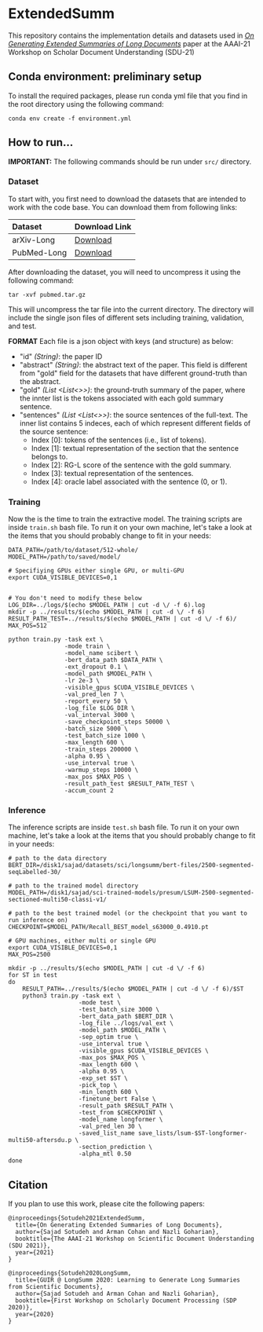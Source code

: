 # ExtendedSumm
This repository contains the implementation details and datasets used in _[On Generating Extended Summaries of Long Documents](http://ir.cs.georgetown.eud)_ paper at the AAAI-21 Workshop on Scholar Document Understanding (SDU-21)



## Conda environment: preliminary setup

To install the required packages, please run conda yml file that you find in the root directory using the following command:

```
conda env create -f environment.yml
```

## How to run...

**IMPORTANT:** The following commands should be run under `src/` directory.

### Dataset

To start with, you first need to download the datasets that are intended to work with the code base. You can download them from following links: 

| Dataset  | Download Link |
| :-------- | :-------- |
| arXiv-Long  | [Download](https://drive.google.com/file/d/1p1lb-Urcpds1Bo9piEYwi1DKS9aXxtIv/view?usp=sharing)  |
| PubMed-Long  | [Download]() |

After downloading the dataset, you will need to uncompress it using the following command:

```
tar -xvf pubmed.tar.gz 
```
This will uncompress the tar file into the current directory. The directory will include the single json files of different sets including training, validation, and test. 

**FORMAT** Each file is a json object with keys (and structure) as below:


- "id" _(String)_:  the paper ID
- "abstract" _(String)_: the abstract text of the paper. This field is different from "gold" field for the datasets that have different ground-truth than the abstract. 
- "gold"  _(List <List<>>)_: the ground-truth summary of the paper, where the innter list is the tokens associated with each gold summary sentence.
- "sentences" _(List <List<>>)_: the source sentences of the full-text. The inner list contains 5 indeces, each of which represent different fields of the source sentence:
    * Index [0]: tokens of the sentences (i.e., list of tokens).
    * Index [1]: textual representation of the section that the sentence belongs to. 
    * Index [2]: RG-L score of the sentence with the gold summary.
    * Index [3]: textual representation of the sentences.
    * Index [4]: oracle label associated with the sentence (0, or 1). 




### Training 
Now the is the time to train the extractive model. The training scripts are inside `train.sh` bash file. To run it on your own machine, let's take a look at the items that you should probably change to fit in your needs:

```
DATA_PATH=/path/to/dataset/512-whole/
MODEL_PATH=/path/to/saved/model/

# Specifiying GPUs either single GPU, or multi-GPU
export CUDA_VISIBLE_DEVICES=0,1


# You don't need to modify these below 
LOG_DIR=../logs/$(echo $MODEL_PATH | cut -d \/ -f 6).log
mkdir -p ../results/$(echo $MODEL_PATH | cut -d \/ -f 6)
RESULT_PATH_TEST=../results/$(echo $MODEL_PATH | cut -d \/ -f 6)/
MAX_POS=512

python train.py -task ext \
                -mode train \
                -model_name scibert \
                -bert_data_path $DATA_PATH \
                -ext_dropout 0.1 \
                -model_path $MODEL_PATH \
                -lr 2e-3 \
                -visible_gpus $CUDA_VISIBLE_DEVICES \
                -val_pred_len 7 \
                -report_every 50 \
                -log_file $LOG_DIR \
                -val_interval 3000 \
                -save_checkpoint_steps 50000 \
                -batch_size 5000 \
                -test_batch_size 1000 \
                -max_length 600 \
                -train_steps 200000 \
                -alpha 0.95 \
                -use_interval true \
                -warmup_steps 10000 \
                -max_pos $MAX_POS \
                -result_path_test $RESULT_PATH_TEST \
                -accum_count 2
 ```

### Inference 
The inference scripts are inside `test.sh` bash file. To run it on your own machine, let's take a look at the items that you should probably change to fit in your needs:

```
# path to the data directory
BERT_DIR=/disk1/sajad/datasets/sci/longsumm/bert-files/2500-segmented-seqLabelled-30/

# path to the trained model directory
MODEL_PATH=/disk1/sajad/sci-trained-models/presum/LSUM-2500-segmented-sectioned-multi50-classi-v1/

# path to the best trained model (or the checkpoint that you want to run inference on)
CHECKPOINT=$MODEL_PATH/Recall_BEST_model_s63000_0.4910.pt

# GPU machines, either multi or single GPU
export CUDA_VISIBLE_DEVICES=0,1
MAX_POS=2500

mkdir -p ../results/$(echo $MODEL_PATH | cut -d \/ -f 6)
for ST in test
do
    RESULT_PATH=../results/$(echo $MODEL_PATH | cut -d \/ -f 6)/$ST
    python3 train.py -task ext \
                    -mode test \
                    -test_batch_size 3000 \
                    -bert_data_path $BERT_DIR \
                    -log_file ../logs/val_ext \
                    -model_path $MODEL_PATH \
                    -sep_optim true \
                    -use_interval true \
                    -visible_gpus $CUDA_VISIBLE_DEVICES \
                    -max_pos $MAX_POS \
                    -max_length 600 \
                    -alpha 0.95 \
                    -exp_set $ST \
                    -pick_top \
                    -min_length 600 \
                    -finetune_bert False \
                    -result_path $RESULT_PATH \
                    -test_from $CHECKPOINT \
                    -model_name longformer \
                    -val_pred_len 30 \
                    -saved_list_name save_lists/lsum-$ST-longformer-multi50-aftersdu.p \
                    -section_prediction \
                    -alpha_mtl 0.50
done
 ```

## Citation

If you plan to use this work, please cite the following papers:

````
@inproceedings{Sotudeh2021ExtendedSumm,
  title={On Generating Extended Summaries of Long Documents},
  author={Sajad Sotudeh and Arman Cohan and Nazli Goharian},
  booktitle={The AAAI-21 Workshop on Scientific Document Understanding (SDU 2021)},
  year={2021}
}
````

````
@inproceedings{Sotudeh2020LongSumm,
  title={GUIR @ LongSumm 2020: Learning to Generate Long Summaries from Scientific Documents},
  author={Sajad Sotudeh and Arman Cohan and Nazli Goharian},
  booktitle={First Workshop on Scholarly Document Processing (SDP 2020)},
  year={2020}
}
````